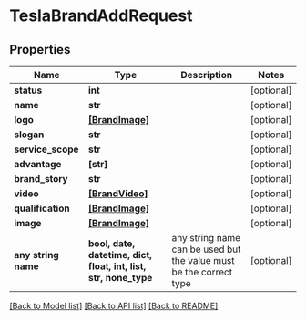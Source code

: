 # TeslaBrandAddRequest


## Properties
Name | Type | Description | Notes
------------ | ------------- | ------------- | -------------
**status** | **int** |  | [optional] 
**name** | **str** |  | [optional] 
**logo** | [**[BrandImage]**](BrandImage.md) |  | [optional] 
**slogan** | **str** |  | [optional] 
**service_scope** | **str** |  | [optional] 
**advantage** | **[str]** |  | [optional] 
**brand_story** | **str** |  | [optional] 
**video** | [**[BrandVideo]**](BrandVideo.md) |  | [optional] 
**qualification** | [**[BrandImage]**](BrandImage.md) |  | [optional] 
**image** | [**[BrandImage]**](BrandImage.md) |  | [optional] 
**any string name** | **bool, date, datetime, dict, float, int, list, str, none_type** | any string name can be used but the value must be the correct type | [optional]

[[Back to Model list]](../README.md#documentation-for-models) [[Back to API list]](../README.md#documentation-for-api-endpoints) [[Back to README]](../README.md)



